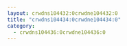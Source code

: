 ```yaml
---
layout: crwdns104432:0crwdne104432:0
title: "crwdns104434:0crwdne104434:0"
category:
  - crwdns104436:0crwdne104436:0
---
```

